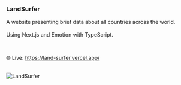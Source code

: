 ### LandSurfer

A website presenting brief data about all countries across the world.
</br></br>
Using Next.js and Emotion with TypeScript.

</br>

:globe_with_meridians: Live: https://land-surfer.vercel.app/

</br>

<img src="https://masoud.picflow.com/NBCh9LikvIXL59v0/img_K3FvbuQj2FTR36C4" alt="LandSurfer" />
